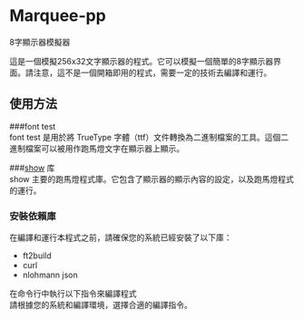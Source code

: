 # Marquee-pp
8字顯示器模擬器  

這是一個模擬256x32文字顯示器的程式。它可以模擬一個簡單的8字顯示器界面。請注意，這不是一個開箱即用的程式，需要一定的技術去編譯和運行。  

## 使用方法
###font test  
font test 是用於將 TrueType 字體（ttf）文件轉換為二進制檔案的工具。這個二進制檔案可以被用作跑馬燈文字在顯示器上顯示。  
  
###[show](https://github.com/creeper531100/Marquee-pp/blob/master/show/show.cpp) 库  
show 主要的跑馬燈程式庫。它包含了顯示器的顯示內容的設定，以及跑馬燈程式的運行。

### 安裝依賴庫  

在編譯和運行本程式之前，請確保您的系統已經安裝了以下庫：

- ft2build
- curl
- nlohmann json

在命令行中執行以下指令來編譯程式  
請根據您的系統和編譯環境，選擇合適的編譯指令。

